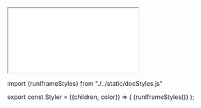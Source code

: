 

<iframe src="/jsdoc/WmmVideo.html"></iframe>

import {runIframeStyles} from "./../static/docStyles.js"

<!--
import {MediaImport} from './utils'
<MediaImport url="./../static/docStyles.js"></MediaImport>

-->

export const Styler = ({children, color}) => (
  <span>
    {runIframeStyles()}
  </span>
);

<Styler></Styler>
